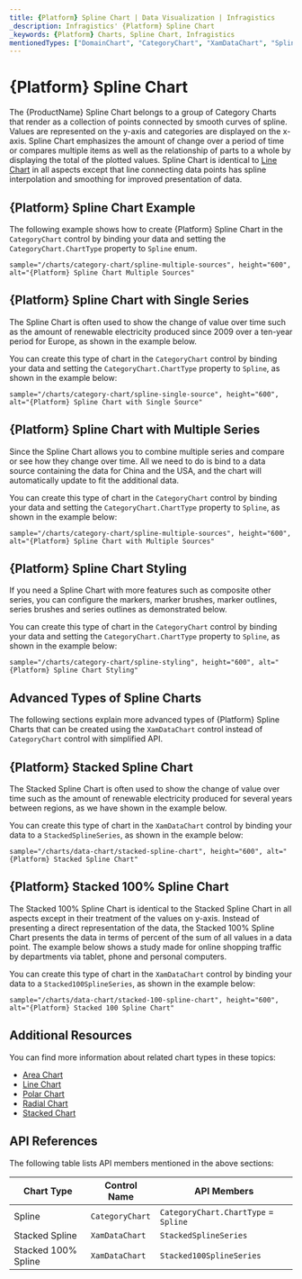 ```yaml
---
title: {Platform} Spline Chart | Data Visualization | Infragistics
_description: Infragistics' {Platform} Spline Chart
_keywords: {Platform} Charts, Spline Chart, Infragistics
mentionedTypes: ["DomainChart", "CategoryChart", "XamDataChart", "SplineSeries", "StackedSplineSeries", "Stacked100SplineSeries", "Series", "CategoryChartType"]
---
```

# {Platform} Spline Chart

The {ProductName} Spline Chart belongs to a group of Category Charts that render as a collection of points connected by smooth curves of spline. Values are represented on the y-axis and categories are displayed on the x-axis. Spline Chart emphasizes the amount of change over a period of time or compares multiple items as well as the relationship of parts to a whole by displaying the total of the plotted values. Spline Chart is identical to [Line Chart](line-chart.md) in all aspects except that line connecting data points has spline interpolation and smoothing for improved presentation of data.

## {Platform} Spline Chart Example

The following example shows how to create {Platform} Spline Chart in the `CategoryChart` control by binding your data and setting the `CategoryChart.ChartType` property to `Spline` enum.

`sample="/charts/category-chart/spline-multiple-sources", height="600", alt="{Platform} Spline Chart Multiple Sources"`



<div class="divider--half"></div>

## {Platform} Spline Chart with Single Series

The Spline Chart is often used to show the change of value over time such as the amount of renewable electricity produced since 2009 over a ten-year period for Europe, as shown in the example below.

You can create this type of chart in the `CategoryChart` control by binding your data and setting the `CategoryChart.ChartType` property to `Spline`, as shown in the example below:

`sample="/charts/category-chart/spline-single-source", height="600", alt="{Platform} Spline Chart with Single Source"`



<div class="divider--half"></div>

## {Platform} Spline Chart with Multiple Series

Since the Spline Chart allows you to combine multiple series and compare or see how they change over time. All we need to do is bind to a data source containing the data for China and the USA, and the chart will automatically update to fit the additional data.

You can create this type of chart in the `CategoryChart` control by binding your data and setting the `CategoryChart.ChartType` property to `Spline`, as shown in the example below:

`sample="/charts/category-chart/spline-multiple-sources", height="600", alt="{Platform} Spline Chart with Multiple Sources"`



<div class="divider--half"></div>

## {Platform} Spline Chart Styling

If you need a Spline Chart with more features such as composite other series, you can configure the markers, marker brushes, marker outlines, series brushes and series outlines as demonstrated below.

You can create this type of chart in the `CategoryChart` control by binding your data and setting the `CategoryChart.ChartType` property to `Spline`, as shown in the example below:

`sample="/charts/category-chart/spline-styling", height="600", alt="{Platform} Spline Chart Styling"`



<div class="divider--half"></div>

## Advanced Types of Spline Charts

The following sections explain more advanced types of {Platform} Spline Charts that can be created using the `XamDataChart` control instead of `CategoryChart` control with simplified API.

## {Platform} Stacked Spline Chart

The Stacked Spline Chart is often used to show the change of value over time such as the amount of renewable electricity produced for several years between regions, as we have shown in the example below.

You can create this type of chart in the `XamDataChart` control by binding your data to a `StackedSplineSeries`, as shown in the example below:

`sample="/charts/data-chart/stacked-spline-chart", height="600", alt="{Platform} Stacked Spline Chart"`



<div class="divider--half"></div>

## {Platform} Stacked 100% Spline Chart

The Stacked 100% Spline Chart is identical to the Stacked Spline Chart in all aspects except in their treatment of the values on y-axis. Instead of presenting a direct representation of the data, the Stacked 100% Spline Chart presents the data in terms of percent of the sum of all values in a data point. The example below shows a study made for online shopping traffic by departments via tablet, phone and personal computers.

You can create this type of chart in the `XamDataChart` control by binding your data to a `Stacked100SplineSeries`, as shown in the example below:

`sample="/charts/data-chart/stacked-100-spline-chart", height="600", alt="{Platform} Stacked 100 Spline Chart"`



<div class="divider--half"></div>

## Additional Resources

You can find more information about related chart types in these topics:

- [Area Chart](area-chart.md)
- [Line Chart](spline-chart.md)
- [Polar Chart](polar-chart.md)
- [Radial Chart](radial-chart.md)
- [Stacked Chart](stacked-chart.md)

## API References

The following table lists API members mentioned in the above sections:

| Chart Type          | Control Name       | API Members |
| --------------------|--------------------|-------------------------- |
| Spline              | `CategoryChart` | `CategoryChart.ChartType` = `Spline` |
| Stacked Spline      | `XamDataChart`     | `StackedSplineSeries` |
| Stacked 100% Spline | `XamDataChart`     | `Stacked100SplineSeries` |
